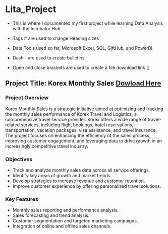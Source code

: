 # Lita_Project
- This is where I documented my first project while learning Data Analysis with the Incubator Hub

- Tags #  are used to change Heading sizes

- Data Tools used so far, Microsoft Excel, SQL, GiftHub, and PowerBi

- Dash - are used to create bulletins
- Open and close brackets are used to create a file download link []

## Project Title: Korex Monthly Sales [Dowload Here](https://docs.google.com/spreadsheets/d/1W_4svmVmrcb6BbOl3qfpkW4OYxDiI7Y5Fk20dMI3MTk/edit?usp=sharing)

### Project Overview
Korex Monthly Sales is a strategic initiative aimed at optimizing and tracking the monthly sales performance of Korex Travel and Logistics, a comprehensive travel service provider. Korex offers a wide range of travel-related services, including flight bookings, hotel reservations, transportation, vacation packages, visa assistance, and travel insurance. The project focuses on enhancing the efficiency of the sales process, improving customer engagement, and leveraging data to drive growth in an increasingly competitive travel industry.

### Objectives
- Track and analyze monthly sales data across all service offerings.
- Identify key areas of growth and market trends.
- Develop strategies to increase revenue and customer retention.
- Improve customer experience by offering personalized travel solutions.

### Key Features
- Monthly sales reporting and performance analysis.
- Sales forecasting and trend analysis.
- Customer segmentation and targeted marketing campaigns.
- Integration of online and offline sales channels.
